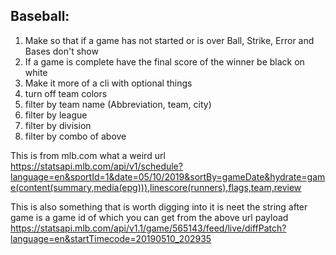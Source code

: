 ## Baseball:
1. Make so that if a game has not started or is over Ball, Strike, Error and Bases don't show
2. If a game is complete have the final score of the winner be black on white
3. Make it more of a cli with optional things
  1. turn off team colors
  2. filter by team name (Abbreviation, team, city)
  3. filter by league
  4. filter by division
  5. filter by combo of above
    

This is from mlb.com what a weird url
https://statsapi.mlb.com/api/v1/schedule?language=en&sportId=1&date=05/10/2019&sortBy=gameDate&hydrate=game(content(summary,media(epg))),linescore(runners),flags,team,review

This is also something that is worth digging into it is neet the string after game is a game id of which you can get from the above url payload
https://statsapi.mlb.com/api/v1.1/game/565143/feed/live/diffPatch?language=en&startTimecode=20190510_202935
